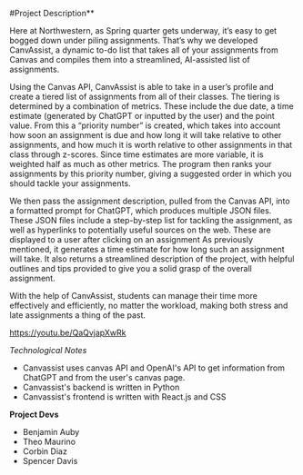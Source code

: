 #Project Description**

Here at Northwestern, as Spring quarter gets underway, it’s easy to get bogged down under piling assignments. That’s why we developed CanvAssist, a dynamic to-do list that takes all of your assignments from Canvas and compiles them into a streamlined, AI-assisted list of assignments. 

Using the Canvas API, CanvAssist is able to take in a user’s profile and create a tiered list of assignments from all of their classes. The tiering is determined by a combination of metrics. These include the due date, a time estimate (generated by ChatGPT or inputted by the user) and the point value. From this a “priority number” is created, which takes into account how soon an assignment is due and how long it will take relative to other assignments, and how much it is worth relative to other assignments in that class through z-scores. Since time estimates are more variable, it is weighted half as much as other metrics. The program then ranks your assignments by this priority number, giving a suggested order in which you should tackle your assignments.

We then pass the assignment description, pulled from the Canvas API, into a formatted prompt for ChatGPT, which produces multiple JSON files. These JSON files include a step-by-step list for tackling the assignment, as well as hyperlinks to potentially useful sources on the web. These are displayed to a user after clicking on an assignment As previously mentioned, it generates a time estimate for how long such an assignment will take. It also returns a streamlined description of the project, with helpful outlines and tips provided to give you a solid grasp of the overall assignment. 

With the help of CanvAssist, students can manage their time more effectively and efficiently, no matter the workload, making both stress and late assignments a thing of the past. 

https://youtu.be/QaQvjapXwRk 

*Technological Notes*

* Canvassist uses canvas API and OpenAI's API to get information from ChatGPT and from the user's canvas page.
* Canvassist's backend is written in Python
* Canvassist's frontend is written with React.js and CSS

**Project Devs**

* Benjamin Auby
* Theo Maurino
* Corbin Diaz
* Spencer Davis

